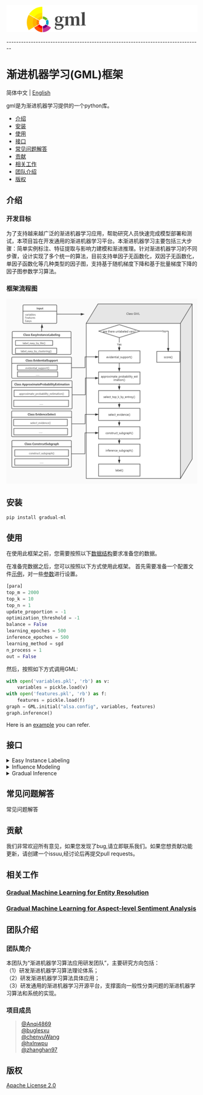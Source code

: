 <p><img src="./docs/gml_logo.jpg" alt="gml logo" title="GML &amp; tracks" /></p>     
--------------------------------------------------------------------------------

# 渐进机器学习(GML)框架
简体中文 | [English](./README.md)                

gml是为渐进机器学习提供的一个python库。
  - [介绍](#介绍)
  - [安装](#安装)
  - [使用](#使用)
  - [接口](#接口)
  - [常见问题解答](#常见问题解答)
  - [贡献](#贡献)
  - [相关工作](#相关工作)
  - [团队介绍](#团队介绍)
  - [版权](#版权)
 

## 介绍
   ### 开发目标
   为了支持越来越广泛的渐进机器学习应用，帮助研究人员快速完成模型部署和测试，本项目旨在开发通用的渐进机器学习平台。本渐进机器学习主要包括三大步骤：简单实例标注、特征提取与影响力建模和渐进推理。针对渐进机器学习的不同步骤，设计实现了多个统一的算法，目前支持单因子无函数化，双因子无函数化，单因子函数化等几种类型的因子图，支持基于随机梯度下降和基于批量梯度下降的因子图参数学习算法。

   ### 框架流程图
   <p><img src="./docs/flowchat.jpg" alt="gml flowchat" title="flowchat &amp; tracks" /></p>    

## 安装
    pip install gradual-ml
## 使用
 在使用此框架之前，您需要按照以下[数据结构](./docs/data_structures-zh_CN.md)要求准备您的数据。    
 
在准备完数据之后，您可以按照以下方式使用此框架。
首先需要准备一个配置文件[示例](./examples/example.config)，对一些[参数](./docs/parameter_description-zh-CN.md)进行设置。
``` python 
[para]
top_m = 2000
top_k = 10
top_n = 1
update_proportion = -1
optimization_threshold = -1
balance = False
learning_epoches = 500
inference_epoches = 500
learning_method = sgd
n_process = 1
out = False
```    
然后，按照如下方式调用GML:
  ```python            
  with open('variables.pkl', 'rb') as v:
      variables = pickle.load(v)
  with open('features.pkl', 'rb') as f:
      features = pickle.load(f)
  graph = GML.initial("alsa.config", variables, features)
  graph.inference()
```               
Here is an [example](examples/example.py) you can refer.

## 接口

<details>
    <summary>Easy Instance Labeling</summary>
  
* [EasyInstanceLabeling](./docs/easy_instance_labeling-zh_CN.md "根据简单的用户指定规则或现有的无监督学习技术来执行简单的实例标记")
    * [label_easy_by_file](./docs/easy_instance_labeling-zh_CN.md "根据提供的easy列表标出variables中的Easy")

</details>

<details>
  <summary>Influence Modeling</summary>

* [class EvidentialSupport](./docs/evidential_support-zh_CN.md "证据支持计算的方法集合")
    * [get_unlabeled_var_feature_evi](./docs/evidential_support-zh_CN.md "计算每个隐变量的每个unary feature相关联的证据变量里面0和1的比例，以及binary feature另一端的变量id")
    * [separate_feature_value](./docs/evidential_support-zh_CN.md "选出每个feature的easy feature value用于线性回归")
    * [influence_modeling](./docs/evidential_support-zh_CN.md "对已更新feature进行线性回归,把回归得到的所有结果存回feature, 键为'regression' ")
    * [init_tau_and_alpha](./docs/evidential_support-zh_CN.md "对给定的feature计算tau和alpha 参数")
    * [get_dict_rel_acc](./docs/evidential_support-zh_CN.md "计算不同类型关系的准确性")
    * [construct_mass_function_for_propensity](./docs/evidential_support-zh_CN.md "构建mass function，用于非参数化因子中的Evidential Support计算")
    * [labeling_propensity_with_ds](./docs/evidential_support-zh_CN.md "对于不同类型的evidences用不同的方法进行组合")
    * [evidential_support_by_custom](./docs/evidential_support-zh_CN.md "用户自定义用于计算evidential support的方法 ")
* [class Regression](./docs/evidential_support-zh_CN.md "线性回归相关类，对所有feature进行线性回归，用于Entity Resolution部分的evidential support计算")
    * [perform](./docs/evidential_support-zh_CN.md "执行线性回归方法")
</details>

<details>
  <summary>Gradual Inference</summary>

* [class GML](./docs/gml-zh_CN.md "渐进机器学习主流程")
    * [evidential_support](./docs/gml-zh_CN.md "计算evidential support")
    * [approximate_probability_estimation](./docs/gml-zh_CN.md "计算近似概率")
    * [select_top_m_by_es](./docs/gml-zh_CN.md "根据计算出的Evidential Support(从大到小)选前m个隐变量")
    * [select_top_k_by_entropy](./docs/gml-zh_CN.md "计算熵，选出top_k个熵小的隐变量")
    * [select_evidence](./docs/gml-zh_CN.md "挑选后续建子图需要的边，变量和特征")
    * [construct_subgraph](./docs/gml-zh_CN.md "在选出topk个隐变量之后建立子图")
    * [inference_subgraph](./docs/gml-zh_CN.md "推理子图")
    * [label](./docs/gml-zh_CN.md "比较k个隐变量的熵，选熵最小的一个打上标签，并把此图学习出的参数写回self.features")
    * [inference](./docs/gml-zh_CN.md "主流程")
    * [score](./docs/gml-zh_CN.md "计算推理结果的准确率，精确率，召回率，f1值等")
* [gml_utils](./docs/gml_utils-zh_CN.md "全局函数集合")
    * [load_easy_instance_from_file](./docs/gml_utils-zh_CN.md "从csv文件中加载easy")
    * [separate_variables](./docs/gml_utils-zh_CN.md "将variables分成证据变量和隐变量")
    * [init_evidence_interval](./docs/gml_utils-zh_CN.md "初始化证据区间")
    * [init_evidence](./docs/gml_utils-zh_CN.md "初始化所有feature的evidence_interval属性和evidence_count属性")
    * [update_evidence](./docs/gml_utils-zh_CN.md "因为每个featurew维护了evidence_interval属性，所以每标记一个变量之后，需要更新这个属性")
    * [entropy](./docs/gml_utils-zh_CN.md "给定概率之后计算熵")
    * [open_p](./docs/gml_utils-zh_CN.md "权重计算公式")
    * [combine_evidences_with_ds](./docs/gml_utils-zh_CN.md "汇总不同来源的证据")
* [class ApproximateProbabilityEstimation](./docs/approximate_probability_estimation-zh_CN.md "近似概率计算的方法集合")
    * [init_binary_feature_weight](./docs/approximate_probability_estimation-zh_CN.md "设置binary feature权重的初始值")
    * [labeling_conflict_with_ds](./docs/approximate_probability_estimation-zh_CN.md "基于（D-S）理论衡量证据支持")
    * [get_pos_prob_based_relation](./docs/approximate_probability_estimation-zh_CN.md "计算具有某feature的已标记实例中正实例的比例")
    * [construct_mass_function_for_confict](./docs/approximate_probability_estimation-zh_CN.md "计算与某未标记变量相连的每个特征的证据支持")
    * [approximate_probability_estimation](./docs/approximate_probability_estimation-zh_CN.md "计算选出的topm个隐变量的近似概率，用于选topk")
* [class EvidenceSelect](./docs/evidence_select-zh_CN.md "为隐变量推理挑选证据变量")
    * [select_evidence](./docs/evidence_select-zh_CN.md "为隐变量推理挑选证据变量")
    * [select_evidence_by_custom](./docs/evidence_select-zh_CN.md "为隐变量推理挑选证据变量，由用户自定义挑选方法")
* [construct_subgraph](./docs/construct_subgraph-zh_CN.md "构建因子图")
    * [construct_subgraph](./docs/construct_subgraph-zh_CN.md "一种统一的构建因子图的方法")
    * [construct_subgraph_for_custom](./docs/construct_subgraph-zh_CN.md "构建因子图，由用户自定义构建方法")
</details>

## 常见问题解答
 常见问题解答
## 贡献
   我们非常欢迎所有意见，如果您发现了bug,请立即联系我们。如果您想贡献功能更新，请创建一个issuu,经讨论后再提交pull requests。 
## 相关工作
 ### [Gradual Machine Learning for Entity Resolution](https://github.com/gml-explore/GML_for_ER)  
 ### [Gradual Machine Learning for Aspect-level Sentiment Analysis](https://github.com/gml-explore/GML_for_ALSA) 

## 团队介绍
 ### 团队简介  
   本团队为“渐进机器学习算法应用研发团队”，主要研究方向包括：          
  （1）研发渐进机器学习算法理论体系；                
  （2）研发渐进机器学习算法具体应用；                      
  （3）研发通用的渐进机器学习开源平台，支撑面向一般性分类问题的渐进机器学习算法和系统的实现。                       

 ### 项目成员    
> [@Anqi4869](https://github.com/Anqi4869)                        
> [@buglesxu](https://github.com/buglesxu)                      
> [@chenyuWang](https://github.com/DevelopingWang)                 
> [@hxlnwpu](https://github.com/hxlnwpu)                  
> [@zhanghan97](https://github.com/zhanghan97)                 

## 版权
  [Apache License 2.0](LICENSE)

